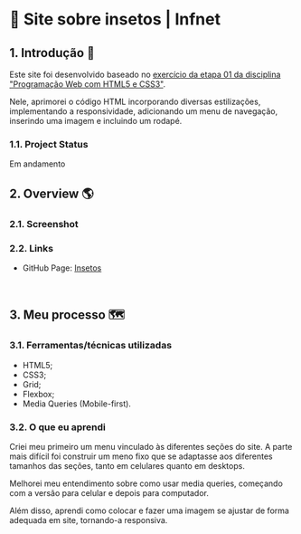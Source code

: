 # 🔹 Site sobre insetos | Infnet

## 1. Introdução 📝
Este site foi desenvolvido baseado no [exercício da etapa 01 da disciplina "Programação Web com HTML5 e CSS3"](https://github.com/rachelpizane/infnet_prog_web_html_css/blob/7f89725cfbae08c911538a1dc9fe6c8200d2e0e3/E01EXC01_tags_h1_p/index.html). 

Nele, aprimorei o código HTML incorporando diversas estilizações, implementando a responsividade, adicionando um menu de navegação, inserindo uma imagem e incluindo um rodapé.
### 1.1. Project Status 

Em andamento
<br>

## 2. Overview 🌎  

### 2.1. Screenshot

### 2.2. Links

- GitHub Page: [Insetos](https://rachelpizane.github.io/site-insetos/)
<br>

## 3. Meu processo 🗺️

### 3.1. Ferramentas/técnicas utilizadas

- HTML5; 
- CSS3;
- Grid;
- Flexbox;
- Media Queries (Mobile-first).


### 3.2. O que eu aprendi

Criei meu primeiro um menu vinculado às diferentes seções do site. A parte mais difícil foi construir um meno fixo que se adaptasse aos diferentes tamanhos das seções, tanto em celulares quanto em desktops. 

Melhorei meu entendimento sobre como usar media queries, começando com a versão para celular e depois para computador.

Além disso, aprendi como colocar e fazer uma imagem se ajustar de forma adequada em site, tornando-a responsiva.

